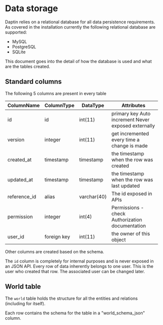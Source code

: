# Data storage

Daptin relies on a relational database for all data persistence requirements. As covered in the installation currently the following relational database are supported:

- MySQL
- PostgreSQL
- SQLite

This document goes into the detail of how the database is used and what are the tables created.

## Standard columns


The following 5 columns are present in every table

| ColumnName   | ColumnType  | DataType    | Attributes                                           |
|--------------|-------------|-------------|------------------------------------------------------|
| id           | id          | int(11)       | primary key  Auto increment Never exposed externally |
| version      | integer     | int(11)       | get incremented every time a change is made          |
| created_at   | timestamp   | timestamp   | the timestamp when the row was created               |
| updated_at   | timestamp   | timestamp   | the timestamp when the row was last updated          |
| reference_id | alias       | varchar(40) | The id exposed in APIs                               |
| permission   | integer     | int(4)      | Permissions - check Authorization documentation      |
| user_id      | foreign key | int(11)       | the owner of this object                             |

Other columns are created based on the schema. 

The ```id``` column is completely for internal purposes and is never exposed in an JSON API.
Every row of data inherently belongs to one user. This is the user who created that row. The associated user can be changed later.

## World table

The ```world``` table holds the structure for all the entities and relations (including for itself).

Each row contains the schema for the table in a "world_schema_json" column.

